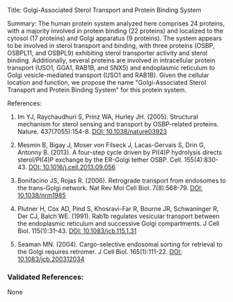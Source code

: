Title: Golgi-Associated Sterol Transport and Protein Binding System

Summary: The human protein system analyzed here comprises 24 proteins, with a majority involved in protein binding (22 proteins) and localized to the cytosol (17 proteins) and Golgi apparatus (9 proteins). The system appears to be involved in sterol transport and binding, with three proteins (OSBP, OSBPL11, and OSBPL9) exhibiting sterol transporter activity and sterol binding. Additionally, several proteins are involved in intracellular protein transport (USO1, GGA1, RAB1B, and SNX5) and endoplasmic reticulum to Golgi vesicle-mediated transport (USO1 and RAB1B). Given the cellular location and function, we propose the name "Golgi-Associated Sterol Transport and Protein Binding System" for this protein system.

References:

1. Im YJ, Raychaudhuri S, Prinz WA, Hurley JH. (2005). Structural mechanism for sterol sensing and transport by OSBP-related proteins. Nature. 437(7055):154-8. [DOI: 10.1038/nature03923](https://doi.org/10.1038/nature03923)

2. Mesmin B, Bigay J, Moser von Filseck J, Lacas-Gervais S, Drin G, Antonny B. (2013). A four-step cycle driven by PI(4)P hydrolysis directs sterol/PI(4)P exchange by the ER-Golgi tether OSBP. Cell. 155(4):830-43. [DOI: 10.1016/j.cell.2013.09.056](https://doi.org/10.1016/j.cell.2013.09.056)

3. Bonifacino JS, Rojas R. (2006). Retrograde transport from endosomes to the trans-Golgi network. Nat Rev Mol Cell Biol. 7(8):568-79. [DOI: 10.1038/nrm1985](https://doi.org/10.1038/nrm1985)

4. Plutner H, Cox AD, Pind S, Khosravi-Far R, Bourne JR, Schwaninger R, Der CJ, Balch WE. (1991). Rab1b regulates vesicular transport between the endoplasmic reticulum and successive Golgi compartments. J Cell Biol. 115(1):31-43. [DOI: 10.1083/jcb.115.1.31](https://doi.org/10.1083/jcb.115.1.31)

5. Seaman MN. (2004). Cargo-selective endosomal sorting for retrieval to the Golgi requires retromer. J Cell Biol. 165(1):111-22. [DOI: 10.1083/jcb.200312034](https://doi.org/10.1083/jcb.200312034)

### Validated References: 

None



